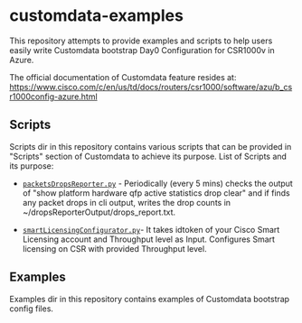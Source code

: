 # customdata-examples

This repository attempts to provide examples and scripts to help users easily write Customdata bootstrap Day0 Configuration for CSR1000v in Azure.

The official documentation of Customdata feature resides at:
https://www.cisco.com/c/en/us/td/docs/routers/csr1000/software/azu/b_csr1000config-azure.html

## Scripts 
Scripts dir in this repository contains various scripts that can be provided in "Scripts" section of Customdata to achieve its purpose. List of Scripts and its purpose: 

* [```packetsDropsReporter.py```](scripts/packetsDropsReporter.py) - Periodically (every 5 mins) checks the output of "show platform hardware qfp active statistics drop clear" and if finds any packet drops in cli output, writes the drop counts in ~/dropsReporterOutput/drops_report.txt.

* [```smartLicensingConfigurator.py```](scripts/smartLicensingConfigurator.py)- It takes idtoken of your Cisco Smart Licensing account and Throughput level as Input. Configures Smart licensing on CSR with provided Throughput level.

## Examples
Examples dir in this repository contains examples of Customdata bootstrap config files. 

